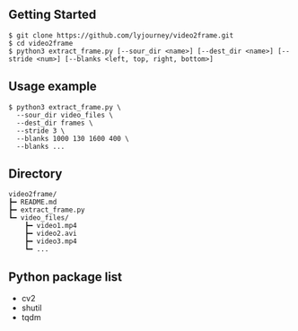 Getting Started
---------------
```
$ git clone https://github.com/lyjourney/video2frame.git
$ cd video2frame
$ python3 extract_frame.py [--sour_dir <name>] [--dest_dir <name>] [--stride <num>] [--blanks <left, top, right, bottom>]
```
Usage example
-------------
```
$ python3 extract_frame.py \
  --sour_dir video_files \
  --dest_dir frames \
  --stride 3 \
  --blanks 1000 130 1600 400 \
  --blanks ...
```

Directory
---------
```
video2frame/
┣━ README.md
┣━ extract_frame.py
┗━ video_files/
    ┣━ video1.mp4
    ┣━ video2.avi
    ┣━ video3.mp4
    ┗━ ...
```
Python package list
-------------------
* cv2
* shutil
* tqdm

